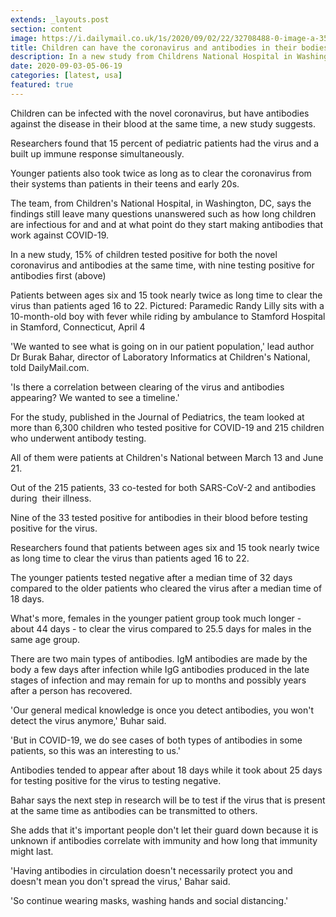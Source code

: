 ```yaml
---
extends: _layouts.post
section: content
image: https://i.dailymail.co.uk/1s/2020/09/02/22/32708488-0-image-a-35_1599083105664.jpg 
title: Children can have the coronavirus and antibodies in their bodies at the SAME TIME 
description: In a new study from Childrens National Hospital in Washington, DC, patients between ages six and 15 took nearly twice as long time to clear the coronavirus than patients aged 16 to 22 
date: 2020-09-03-05-06-19 
categories: [latest, usa] 
featured: true 
--- 
```

Children can be infected with the novel coronavirus, but have antibodies against the disease in their blood at the same time, a new study suggests.

Researchers found that 15 percent of pediatric patients had the virus and a built up immune response simultaneously.

Younger patients also took twice as long as to clear the coronavirus from their systems than patients in their teens and early 20s.

The team, from Children's National Hospital, in Washington, DC, says the findings still leave many questions unanswered such as how long children are infectious for and and at what point do they start making antibodies that work against COVID-19. 

In a new study, 15% of children tested positive for both the novel coronavirus and antibodies at the same time, with nine testing positive for antibodies first (above)

Patients between ages six and 15 took nearly twice as long time to clear the virus than patients aged 16 to 22. Pictured: Paramedic Randy Lilly sits with a 10-month-old boy with fever while riding by ambulance to Stamford Hospital in Stamford, Connecticut, April 4

'We wanted to see what is going on in our patient population,' lead author Dr Burak Bahar, director of Laboratory Informatics at Children's National, told DailyMail.com.  

'Is there a correlation between clearing of the virus and antibodies appearing? We wanted to see a timeline.' 

For the study, published in the Journal of Pediatrics, the team looked at more than 6,300 children who tested positive for COVID-19 and 215 children who underwent antibody testing.

All of them were patients at Children's National between March 13 and June 21. 

Out of the 215 patients, 33 co-tested for both SARS-CoV-2 and antibodies during  their illness. 



Nine of the 33 tested positive for antibodies in their blood before testing positive for the virus.

Researchers found that patients between ages six and 15 took nearly twice as long time to clear the virus than patients aged 16 to 22.

The younger patients tested negative after a median time of 32 days compared to the older patients who cleared the virus after a median time of 18 days. 

What's more, females in the younger patient group took much longer - about 44 days - to clear the virus compared to 25.5 days for males in the same age group.

There are two main types of antibodies. IgM antibodies are made by the body a few days after infection while IgG antibodies produced in the late stages of infection and may remain for up to months and possibly years after a person has recovered. 





'Our general medical knowledge is once you detect antibodies, you won't detect the virus anymore,' Buhar said. 

'But in COVID-19, we do see cases of both types of antibodies in some patients, so this was an interesting to us.'

Antibodies tended to appear after about 18 days while it took about 25 days for testing positive for the virus to testing negative.    

Bahar says the next step in research will be to test if the virus that is present at the same time as antibodies can be transmitted to others. 

She adds that it's important people don't let their guard down because it is unknown if antibodies correlate with immunity and how long that immunity might last. 

'Having antibodies in circulation doesn't necessarily protect you and doesn't mean you don't spread the virus,' Bahar said.

'So continue wearing masks, washing hands and social distancing.' 



